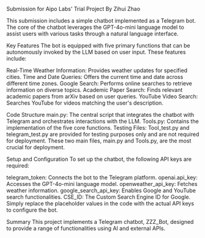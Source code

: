 Submission for Aipo Labs' Trial Project By Zihui Zhao

This submission includes a simple chatbot implemented as a Telegram bot. The core of the chatbot leverages the GPT-4o-mini language model to assist users with various tasks through a natural language interface.

Key Features
The bot is equipped with five primary functions that can be autonomously invoked by the LLM based on user input. These features include:

Real-Time Weather Information: Provides weather updates for specified cities.
Time and Date Queries: Offers the current time and date across different time zones.
Google Search: Performs online searches to retrieve information on diverse topics.
Academic Paper Search: Finds relevant academic papers from arXiv based on user queries.
YouTube Video Search: Searches YouTube for videos matching the user's description.

Code Structure
main.py: The central script that integrates the chatbot with Telegram and orchestrates interactions with the LLM.
Tools.py: Contains the implementation of the five core functions.
Testing Files:
Tool_test.py and telegram_test.py are provided for testing purposes only and are not required for deployment.
These two main files, main.py and Tools.py, are the most crucial for deployment.

Setup and Configuration
To set up the chatbot, the following API keys are required:

telegram_token: Connects the bot to the Telegram platform.
openai.api_key: Accesses the GPT-4o-mini language model.
openweather_api_key: Fetches weather information.
google_search_api_key: Enables Google and YouTube search functionalities.
CSE_ID: The Custom Search Engine ID for Google.
Simply replace the placeholder values in the code with the actual API keys to configure the bot.

Summary
This project implements a Telegram chatbot, ZZZ_Bot, designed to provide a range of functionalities using AI and external APIs.
